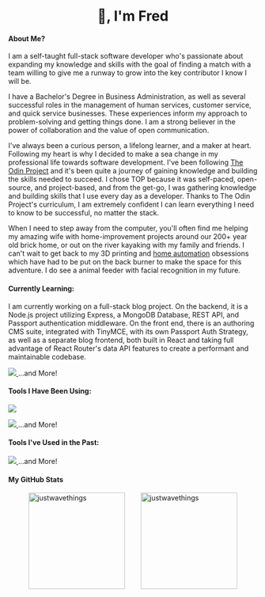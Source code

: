 <h1 align="center">👋, I'm Fred</h1>

 <section>
      <h4 align="left">About Me?</h4>
      <p>I am a self-taught full-stack software developer who's passionate about expanding my knowledge and skills with the goal of finding a match with a team willing to give me a runway to grow into the key contributor I know I will be.</p>

<p>I have a Bachelor's Degree in Business Administration, as well as several successful roles in the management of human services, customer service, and quick service businesses. These experiences inform my approach to problem-solving and getting things done. I am a strong believer in the power of collaboration and the value of open communication.
        </p>

<p>I've always been a curious person, a lifelong learner, and a maker at heart. Following my heart is why I decided to make a sea change in my professional life towards software development. I've been following <a href="https://theodinproject.com" target="_blank">The Odin Project</a> and it's been quite a journey of gaining knowledge and building the skills needed to succeed. I chose TOP because it was self-paced, open-source, and project-based, and from the get-go, I was gathering knowledge and building skills that I use every day as a developer. Thanks to The Odin Project's curriculum, I am extremely confident I can learn everything I need to know to be successful, no matter the stack.
      </p>

<p> When I need to step away from the computer, you'll often find me helping my amazing wife with home-improvement projects around our 200+ year old brick home, or out on the river kayaking with my family and friends. I can't wait to get back to my 3D printing and <a href="https://home-assistant.io" target="_blank"> home automation</a> obsessions which have had to be put on the back burner to make the space for this adventure. I do see a animal feeder with facial recognition in my future.</p>

</section>
    <section>
      <h4 align="left">Currently Learning:</h4>
      <p>I am currently working on a full-stack blog project. On the backend, it is a Node.js project utilizing Express, a MongoDB Database, REST API, and Passport authentication middleware. On the front end, there is an authoring CMS suite, integrated with TinyMCE, with its own Passport Auth Strategy, as well as a separate blog frontend, both built in React and taking full advantage of React Router's data API features to create a performant and maintainable codebase.</p>
      <p align="left">
        <a href="https://skillicons.dev">
          <img src="https://skillicons.dev/icons?i=express,bots,postman"/>
        </a><span>...and More!</span>
      </p>
    </section>
    <section>
      <h4 align="left">Tools I Have Been Using:</h4>
      <p align="left">
        <a href="https://skillicons.dev">
          <img src="https://skillicons.dev/icons?i=git,github,javascript,nodejs,react,mongodb,html,css" />
        </a>
        <p align="left">
   <a href="https://skillicons.dev">
          <img src="https://skillicons.dev/icons?i=webpack,vite,linux,bash,firebase,jest,md,regex" />
        </a><span>...and More!</span>
        </p>

</p>    </section>
    <section>
      <h4 align="left">Tools I've Used in the Past:</h4>
      <p align="left">
        <a href="https://skillicons.dev">
          <img src="https://skillicons.dev/icons?i=arduino,docker,raspberrypi,cpp,rabbitmq" />
        </a><span>...and More!</span>
      </p>
    <section>
      <h4 align='left'>My GitHub Stats</h4>
      <div style="display: flex; justify-content: center; align-items: flex-start;">
        <img style="margin-right: 1rem; height: 195px;" src="https://github-readme-stats.vercel.app/api/top-langs?username=justwavethings&show_icons=true&locale=en&layout=compact" alt="justwavethings" />
        <img style="margin-left: 1rem; height: 195px;" src="https://github-readme-streak-stats.herokuapp.com/?user=justwavethings&" alt="justwavethings" />
      </div>
    </section>
